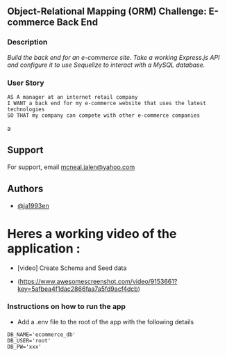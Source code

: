 ## Object-Relational Mapping (ORM) Challenge: E-commerce Back End

### Description

*Build the back end for an e-commerce site. Take a working Express.js API and configure it to use Sequelize to interact with a MySQL database.*



### User Story

```text
AS A manager at an internet retail company
I WANT a back end for my e-commerce website that uses the latest technologies
SO THAT my company can compete with other e-commerce companies
```
a

## Support

For support, email mcneal.jalen@yahoo.com


## Authors

- [@ja1993en](https://www.github.com/ja1993en)

# Heres a working video of the application :


- [video] Create Schema and Seed data

- (https://www.awesomescreenshot.com/video/9153661?key=5afbea4f1dac2866faa7a5fd9acf4dcb)


### Instructions on how to run the app

- Add a .env file to the root of the app with the following details

```text
DB_NAME='ecommerce_db'
DB_USER='root'
DB_PW='xxx'
```